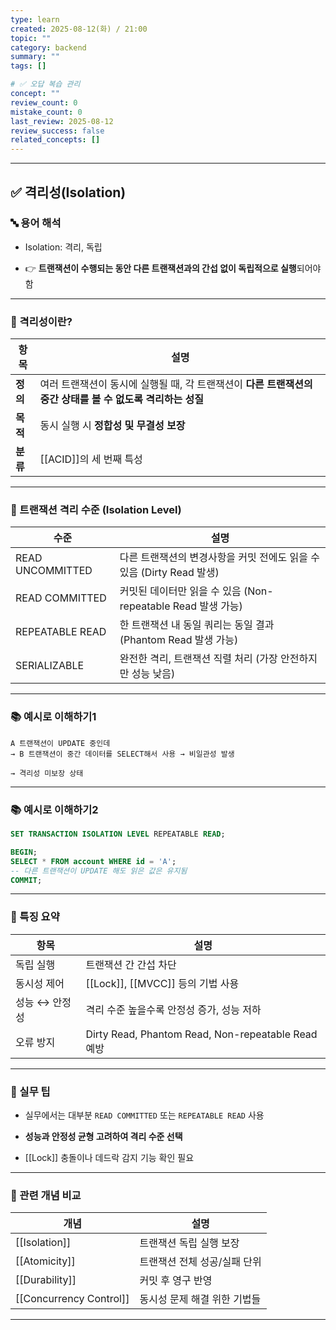 ```yaml
---
type: learn
created: 2025-08-12(화) / 21:00
topic: ""
category: backend
summary: ""
tags: []

# ✅ 오답 복습 관리
concept: ""
review_count: 0
mistake_count: 0
last_review: 2025-08-12
review_success: false
related_concepts: []
---
```

---

## ✅ 격리성(Isolation)

### 🔤 용어 해석

- Isolation: 격리, 독립
    
- 👉 **트랜잭션이 수행되는 동안 다른 트랜잭션과의 간섭 없이 독립적으로 실행**되어야 함
    

---

### 🧩 격리성이란?

|항목|설명|
|---|---|
|**정의**|여러 트랜잭션이 동시에 실행될 때, 각 트랜잭션이 **다른 트랜잭션의 중간 상태를 볼 수 없도록 격리하는 성질**|
|**목적**|동시 실행 시 **정합성 및 무결성 보장**|
|**분류**|[[ACID]]의 세 번째 특성|

---

### 🧱 트랜잭션 격리 수준 (Isolation Level)

|수준|설명|
|---|---|
|READ UNCOMMITTED|다른 트랜잭션의 변경사항을 커밋 전에도 읽을 수 있음 (Dirty Read 발생)|
|READ COMMITTED|커밋된 데이터만 읽을 수 있음 (Non-repeatable Read 발생 가능)|
|REPEATABLE READ|한 트랜잭션 내 동일 쿼리는 동일 결과 (Phantom Read 발생 가능)|
|SERIALIZABLE|완전한 격리, 트랜잭션 직렬 처리 (가장 안전하지만 성능 낮음)|

---

### 📚 예시로 이해하기1

```plaintext
A 트랜잭션이 UPDATE 중인데  
→ B 트랜잭션이 중간 데이터를 SELECT해서 사용 → 비일관성 발생

→ 격리성 미보장 상태
```

---

### 📚 예시로 이해하기2

```sql
SET TRANSACTION ISOLATION LEVEL REPEATABLE READ;

BEGIN;
SELECT * FROM account WHERE id = 'A';
-- 다른 트랜잭션이 UPDATE 해도 읽은 값은 유지됨
COMMIT;
```

---

### 🧠 특징 요약

|항목|설명|
|---|---|
|독립 실행|트랜잭션 간 간섭 차단|
|동시성 제어|[[Lock]], [[MVCC]] 등의 기법 사용|
|성능 ↔ 안정성|격리 수준 높을수록 안정성 증가, 성능 저하|
|오류 방지|Dirty Read, Phantom Read, Non-repeatable Read 예방|

---

### 🎯 실무 팁

- 실무에서는 대부분 `READ COMMITTED` 또는 `REPEATABLE READ` 사용
    
- **성능과 안정성 균형 고려하여 격리 수준 선택**
    
- [[Lock]] 충돌이나 데드락 감지 기능 확인 필요
    

---

### 🧩 관련 개념 비교

|개념|설명|
|---|---|
|[[Isolation]]|트랜잭션 독립 실행 보장|
|[[Atomicity]]|트랜잭션 전체 성공/실패 단위|
|[[Durability]]|커밋 후 영구 반영|
|[[Concurrency Control]]|동시성 문제 해결 위한 기법들|

---